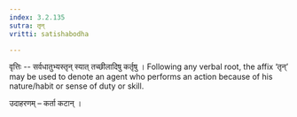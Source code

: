 ```yaml
---
index: 3.2.135
sutra: तृन्
vritti: satishabodha

---
```

वृत्तिः -- सर्वधातुभ्यस्तृन् स्यात् तच्छीलादिषु कर्तृषु । Following any verbal root, the affix ‘तृन्’ may be used to denote an agent who performs an action because of his nature/habit or sense of duty or skill.


उदाहरणम् – कर्ता कटान् ।